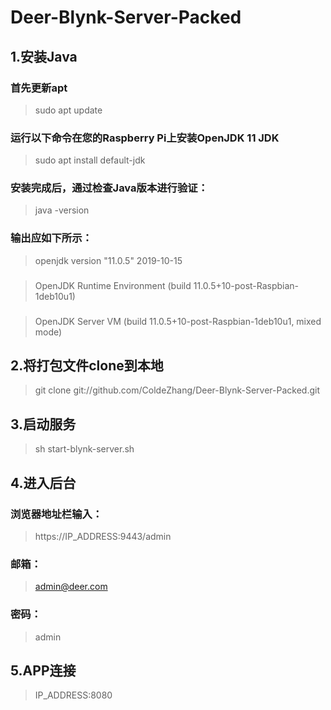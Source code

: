 # Deer-Blynk-Server-Packed

## 1.安装Java
### 首先更新apt
> sudo apt update
### 运行以下命令在您的Raspberry Pi上安装OpenJDK 11 JDK
> sudo apt install default-jdk

### 安装完成后，通过检查Java版本进行验证：

> java -version

### 输出应如下所示：
> openjdk version "11.0.5" 2019-10-15
### 
> OpenJDK Runtime Environment (build 11.0.5+10-post-Raspbian-1deb10u1)
### 
> OpenJDK Server VM (build 11.0.5+10-post-Raspbian-1deb10u1, mixed mode)
### 


## 2.将打包文件clone到本地
> git clone git://github.com/ColdeZhang/Deer-Blynk-Server-Packed.git

## 3.启动服务
> sh start-blynk-server.sh

## 4.进入后台
### 浏览器地址栏输入：
> https://IP_ADDRESS:9443/admin
### 邮箱：
> admin@deer.com
### 密码：
> admin

## 5.APP连接
> IP_ADDRESS:8080

